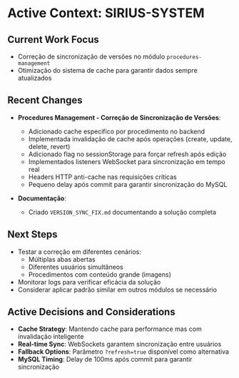 # Active Context: SIRIUS-SYSTEM

## Current Work Focus

*   Correção de sincronização de versões no módulo `procedures-management`
*   Otimização do sistema de cache para garantir dados sempre atualizados

## Recent Changes

*   **Procedures Management - Correção de Sincronização de Versões**:
    - Adicionado cache específico por procedimento no backend
    - Implementada invalidação de cache após operações (create, update, delete, revert)
    - Adicionado flag no sessionStorage para forçar refresh após edição
    - Implementados listeners WebSocket para sincronização em tempo real
    - Headers HTTP anti-cache nas requisições críticas
    - Pequeno delay após commit para garantir sincronização do MySQL

*   **Documentação**:
    - Criado `VERSION_SYNC_FIX.md` documentando a solução completa

## Next Steps

*   Testar a correção em diferentes cenários:
    - Múltiplas abas abertas
    - Diferentes usuários simultâneos
    - Procedimentos com conteúdo grande (imagens)
*   Monitorar logs para verificar eficácia da solução
*   Considerar aplicar padrão similar em outros módulos se necessário

## Active Decisions and Considerations

*   **Cache Strategy**: Mantendo cache para performance mas com invalidação inteligente
*   **Real-time Sync**: WebSockets garantem sincronização entre usuários
*   **Fallback Options**: Parâmetro `?refresh=true` disponível como alternativa
*   **MySQL Timing**: Delay de 100ms após commit para garantir sincronização 